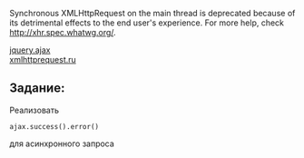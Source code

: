 Synchronous XMLHttpRequest on the main thread is deprecated because of its detrimental effects to the end user's experience. For more help, check http://xhr.spec.whatwg.org/.

[jquery.ajax](http://api.jquery.com/jquery.ajax/)<br>
[xmlhttprequest.ru](http://xmlhttprequest.ru)

## Задание:
Реализовать
```
ajax.success().error()
```
для асинхронного запроса
